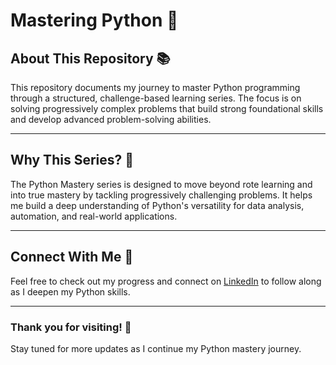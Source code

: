 # Mastering Python 🐍

## About This Repository 📚

This repository documents my journey to master Python programming through a structured, challenge-based learning series. The focus is on solving progressively complex problems that build strong foundational skills and develop advanced problem-solving abilities.

---

## Why This Series? 🎯

The Python Mastery series is designed to move beyond rote learning and into true mastery by tackling progressively challenging problems. It helps me build a deep understanding of Python's versatility for data analysis, automation, and real-world applications.

---

## Connect With Me 🤝

Feel free to check out my progress and connect on [LinkedIn](https://www.linkedin.com/in/shavilya-rajput-9674141a0/) to follow along as I deepen my Python skills.

---

### Thank you for visiting! 🙏  
Stay tuned for more updates as I continue my Python mastery journey.
